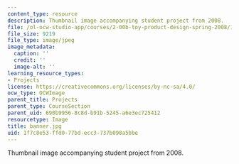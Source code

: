 ```yaml
---
content_type: resource
description: Thumbnail image accompanying student project from 2008.
file: /ol-ocw-studio-app/courses/2-00b-toy-product-design-spring-2008/1f7c8e53ffd077bdecc3737b098a5bbe_banner.jpg
file_size: 9219
file_type: image/jpeg
image_metadata:
  caption: ''
  credit: ''
  image-alt: ''
learning_resource_types:
- Projects
license: https://creativecommons.org/licenses/by-nc-sa/4.0/
ocw_type: OCWImage
parent_title: Projects
parent_type: CourseSection
parent_uid: 690b9956-8c8d-b91b-5245-a6e3ec725412
resourcetype: Image
title: banner.jpg
uid: 1f7c8e53-ffd0-77bd-ecc3-737b098a5bbe
---
```

Thumbnail image accompanying student project from 2008.